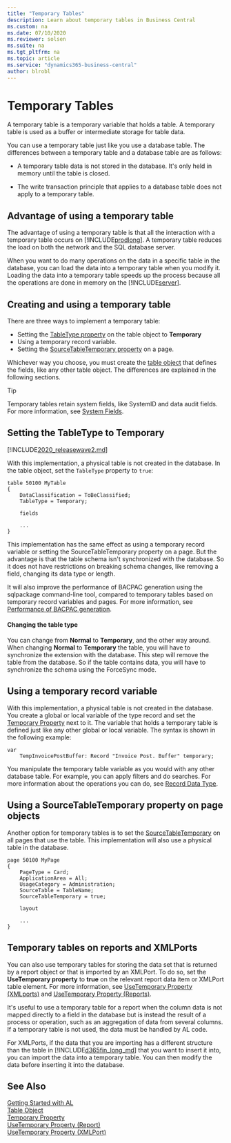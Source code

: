 ```yaml
---
title: "Temporary Tables"
description: Learn about temporary tables in Business Central 
ms.custom: na
ms.date: 07/10/2020
ms.reviewer: solsen
ms.suite: na
ms.tgt_pltfrm: na
ms.topic: article
ms.service: "dynamics365-business-central"    
author: blrobl
---
```


# Temporary Tables

A temporary table is a temporary variable that holds a table. A temporary table is used as a buffer or intermediate storage for table data.

You can use a temporary table just like you use a database table. The differences between a temporary table and a database table are as follows:  

- A temporary table data is not stored in the database. It's only held in memory until the table is closed.  

- The write transaction principle that applies to a database table does not apply to a temporary table.  

## Advantage of using a temporary table  

The advantage of using a temporary table is that all the interaction with a temporary table occurs on [!INCLUDE[prodlong](includes/prodlong.md)]. A temporary table reduces the load on both the network and the SQL database server.  

When you want to do many operations on the data in a specific table in the database, you can load the data into a temporary table when you modify it. Loading the data into a temporary table speeds up the process because all the operations are done in memory on the [!INCLUDE[server](includes/server.md)].

## Creating and using a temporary table

There are three ways to implement a temporary table:

- Setting the [TableType property](properties/devenv-tabletype-property.md) on the table object to **Temporary**
- Using a temporary record variable.
- Setting the [SourceTableTemporary property](properties/devenv-sourcetabletemporary-property.md) on a page.

Whichever way you choose, you must create the [table object](devenv-table-object.md) that defines the fields, like any other table object. The differences are explained in the following sections.

> [!TIP]
> Temporary tables retain system fields, like SystemID and data audit fields. For more information, see [System Fields](devenv-table-system-fields.md).

## Setting the TableType to Temporary

[!INCLUDE[2020_releasewave2.md](../includes/2020_releasewave2.md)]

With this implementation, a physical table is not created in the database. In the table object, set the `TableType` property to `true`:

```
table 50100 MyTable
{
    DataClassification = ToBeClassified;
    TableType = Temporary;

    fields
    
    ...
}
```

This implementation has the same effect as using a temporary record variable or setting the SourceTableTemporary property on a page. But the advantage is that the table schema isn't synchronized with the database. So it does not have restrictions on breaking schema changes, like removing a field, changing its data type or length.

It will also improve the performance of BACPAC generation using the sqlpackage command-line tool, compared to temporary tables based on temporary record variables and pages. For more information, see [Performance of BACPAC generation](/performance/performance-onprem.md#performance-of-bacpac-generation).

#### Changing the table type

You can change from **Normal** to **Temporary**, and the other way around. When changing **Normal** to **Temporary** the table, you will have to synchronize the extension with the database. This step will remove the table from the database. So if the table contains data, you will have to synchronize the schema using the ForceSync mode.

## Using a temporary record variable

With this implementation, a physical table is not created in the database. You create a global or local variable of the type record and set the [Temporary Property](properties/devenv-temporary-property.md) next to it. The variable that holds a temporary table is defined just like any other global or local variable. The syntax is shown in the following example:

```
var
    TempInvoicePostBuffer: Record "Invoice Post. Buffer" temporary;
```

You manipulate the temporary table variable as you would with any other database table. For example, you can apply filters and do searches. For more information about the operations you can do, see [Record Data Type](methods-auto/record/record-data-type.md).

## Using a SourceTableTemporary property on page objects

Another option for temporary tables is to set the [SourceTableTemporary](properties/devenv-sourcetabletemporary-property.md) on all pages that use the table. This implementation will also use a physical table in the database.

```
page 50100 MyPage
{
    PageType = Card;
    ApplicationArea = All;
    UsageCategory = Administration;
    SourceTable = TableName;
    SourceTableTemporary = true;
    
    layout

    ...
}
```

## Temporary tables on reports and XMLPorts

You can also use temporary tables for storing the data set that is returned by a report object or that is imported by an XMLPort. To do so, set the **UseTemporary property** to **true** on the relevant report data item or XMLPort table element. For more information, see [UseTemporary Property \(XMLports\)](properties/devenv-usetemporary-xmlport-property.md) and [UseTemporary Property \(Reports\)](properties/devenv-usetemporary-report-property.md).  

It's useful to use a temporary table for a report when the column data is not mapped directly to a field in the database but is instead the result of a process or operation, such as an aggregation of data from several columns. If a temporary table is not used, the data must be handled by AL code.

For XMLPorts, if the data that you are importing has a different structure than the table in [!INCLUDE[d365fin_long_md](includes/d365fin_long_md.md)] that you want to insert it into, you can import the data into a temporary table. You can then modify the data before inserting it into the database.

## See Also

[Getting Started with AL](devenv-get-started.md)  
[Table Object](devenv-table-object.md)  
[Temporary Property](properties/devenv-temporary-property.md)  
[UseTemporary Property (Report)](properties/devenv-usetemporary-report-property.md)  
[UseTemporary Property (XMLPort)](properties/devenv-usetemporary-xmlport-property.md)  
